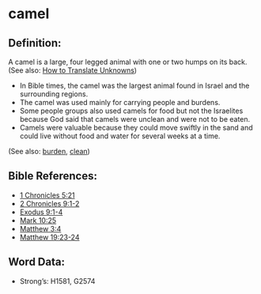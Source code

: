 # camel

## Definition:

A camel is a large, four legged animal with one or two humps on its back.
(See also: [How to Translate Unknowns](../../translate/translate-unknown))

* In Bible times, the camel was the largest animal found in Israel and the surrounding regions.
* The camel was used mainly for carrying people and burdens.
* Some people groups also used camels for food but not the Israelites because God said that camels were unclean and were not to be eaten.
* Camels were valuable because they could move swiftly in the sand and could live without food and water for several weeks at a time.

(See also: [burden](../other/burden.md), [clean](../kt/clean.md))

## Bible References:

* [1 Chronicles 5:21](rc://en/tn/help/1ch/05/21)
* [2 Chronicles 9:1-2](rc://en/tn/help/2ch/09/01)
* [Exodus 9:1-4](rc://en/tn/help/exo/09/01)
* [Mark 10:25](rc://en/tn/help/mrk/10/25)
* [Matthew 3:4](rc://en/tn/help/mat/03/04)
* [Matthew 19:23-24](rc://en/tn/help/mat/19/23)

## Word Data:

* Strong’s: H1581, G2574
